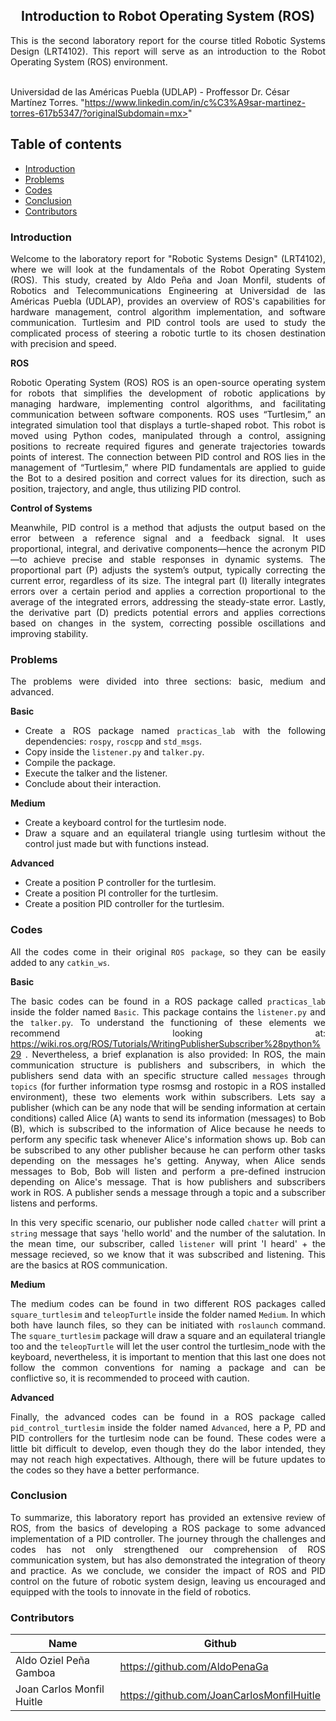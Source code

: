 <p align="center">
  <h2 align="center">Introduction to Robot Operating System (ROS)</h2>

  <p align="justify">
  This is the second laboratory report for the course titled Robotic Systems Design (LRT4102). This report will serve as an introduction to the Robot Operating System (ROS) environment.
	  
  <br>Universidad de las Américas Puebla (UDLAP) - Proffessor Dr. César Martínez Torres. "https://www.linkedin.com/in/c%C3%A9sar-martinez-torres-617b5347/?originalSubdomain=mx>" 
  </p>
</p>
<be>

## Table of contents
- [Introduction](#introduction)
- [Problems](#problems)
- [Codes](#codes)
- [Conclusion](#conclusion)
- [Contributors](#codes)

<div align= "justify">

### Introduction
Welcome to the laboratory report for "Robotic Systems Design" (LRT4102), where we will look at the fundamentals of the Robot Operating System (ROS). This study, created by Aldo Peña and Joan Monfil, students of Robotics and Telecommunications Engineering at Universidad de las Américas Puebla (UDLAP), provides an overview of ROS's capabilities for hardware management, control algorithm implementation, and software communication. Turtlesim and PID control tools are used to study the complicated process of steering a robotic turtle to its chosen destination with precision and speed.

**ROS**

Robotic Operating System (ROS) ROS is an open-source operating system for robots that simplifies the development of robotic applications by managing hardware, implementing control algorithms, and facilitating communication between software components. ROS uses “Turtlesim,” an integrated simulation tool that displays a turtle-shaped robot. This robot is moved using Python codes, manipulated through a control, assigning positions to recreate required figures and generate trajectories towards points of interest. The connection between PID control and ROS lies in the management of “Turtlesim,” where PID fundamentals are applied to guide the Bot to a desired position and correct values for its direction, such as position, trajectory, and angle, thus utilizing PID control.

**Control of Systems**

Meanwhile, PID control is a method that adjusts the output based on the error between a reference signal and a feedback signal. It uses proportional, integral, and derivative components—hence the acronym PID—to achieve precise and stable responses in dynamic systems. The proportional part (P) adjusts the system’s output, typically correcting the current error, regardless of its size. The integral part (I) literally integrates errors over a certain period and applies a correction proportional to the average of the integrated errors, addressing the steady-state error. Lastly, the derivative part (D) predicts potential errors and applies corrections based on changes in the system, correcting possible oscillations and improving stability.

### Problems
The problems were divided into three sections: basic, medium and advanced.

**Basic**
- Create a ROS package named `practicas_lab` with the following dependencies: `rospy`, `roscpp` and `std_msgs`.
- Copy inside the `listener.py` and `talker.py`.
- Compile the package.
- Execute the talker and the listener.
- Conclude about their interaction.

**Medium**
- Create a keyboard control for the turtlesim node.
- Draw a square and an equilateral triangle using turtlesim without the control just made but with functions instead.

**Advanced**
- Create a position P controller for the turtlesim.
- Create a position PI controller for the turtlesim.
- Create a position PID controller for the turtlesim.

### Codes

All the codes come in their original `ROS package`, so they can be easily added to any `catkin_ws`. 

**Basic**

The basic codes can be found in a ROS package called `practicas_lab` inside the folder named `Basic`. This package contains the `listener.py` and the `talker.py`. To understand the functioning of these elements we recommend looking at: https://wiki.ros.org/ROS/Tutorials/WritingPublisherSubscriber%28python%29 . Nevertheless, a brief explanation is also provided: In ROS, the main communication structure is publishers and subscribers, in which the publishers send data with an specific structure called `messages` through `topics` (for further information type rosmsg and rostopic in a ROS installed environment), these two elements work within subscribers. Lets say a publisher (which can be any node that will be sending information at certain conditions) called Alice (A) wants to send its information (messages) to Bob (B), which is subscribed to the information of Alice because he needs to perform any specific task whenever Alice's information shows up. Bob can be subscribed to any other publisher because he can perform other tasks depending on the messages he's getting. Anyway, when Alice sends messages to Bob, Bob will listen and perform a pre-defined instrucion depending on Alice's message. That is how publishers and subscribers work in ROS. A publisher sends a message through a topic and a subscriber listens and performs. 

In this very specific scenario, our publisher node called `chatter` will print a `string` message that says 'hello world' and the number of the salutation. In the mean time, our subscriber, called `listener` will print 'I heard' + the message recieved, so we know that it was subscribed and listening. This are the basics at ROS communication.

**Medium**

The medium codes can be found in two different ROS packages called `square_turtlesim` and `teleopTurtle` inside the folder named `Medium`. In which both have launch files, so they can be initiated with `roslaunch` command. The `square_turtlesim` package will draw a square and an equilateral triangle too and the `teleopTurtle` will let the user control the turtlesim_node with the keyboard, nevertheless, it is important to mention that this last one does not follow the common conventions for naming a package and can be conflictive so, it is recommended to proceed with caution.

**Advanced**

Finally, the advanced codes can be found in a ROS package called `pid_control_turtlesim` inside the folder named `Advanced`, here a P, PD and PID controllers for the turtlesim node can be found. These codes were a little bit difficult to develop, even though they do the labor intended, they may not reach high expectatives. Although, there will be future updates to the codes so they have a better performance. 

### Conclusion

To summarize, this laboratory report has provided an extensive review of ROS, from the basics of developing a ROS package to some advanced implementation of a PID controller. The journey through the challenges and codes has not only strengthened our comprehension of ROS communication system, but has also demonstrated the integration of theory and practice. As we conclude, we consider the impact of ROS and PID control on the future of robotic system design, leaving us encouraged and equipped with the tools to innovate in the field of robotics.

### Contributors

| Name                          | Github                               |
|-------------------------------|--------------------------------------|
| Aldo Oziel Peña Gamboa        | https://github.com/AldoPenaGa        |
| Joan Carlos Monfil Huitle     | https://github.com/JoanCarlosMonfilHuitle  |
